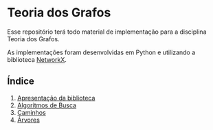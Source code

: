 # Teoria dos Grafos 

Esse repositório terá todo material de implementação para a disciplina Teoria dos Grafos. 

As implementações foram desenvolvidas em Python e utilizando a biblioteca [NetworkX](https://networkx.org/).

## Índice 

1. [Apresentação da biblioteca](01_ApresentacaoDaBiblioteca.ipynb)
2. [Algoritmos de Busca](02_AlgoritmosDeBusca.ipynb)
3. [Caminhos](03_Caminhos.ipynb)
4. [Árvores](04_Árvores.ipynb)


